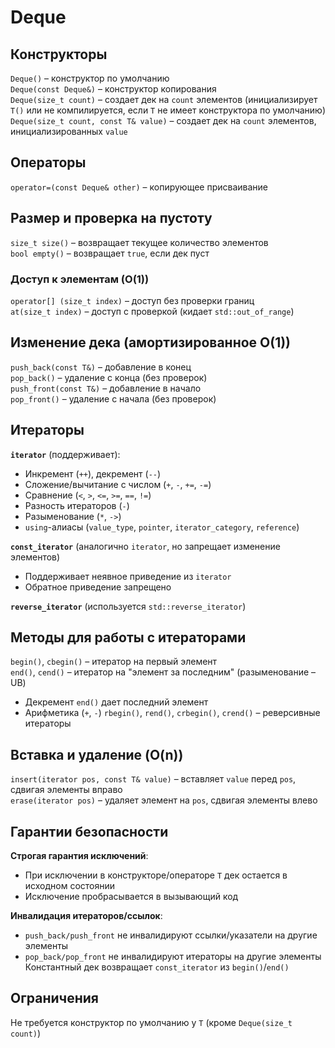 # Deque

## Конструкторы  
`Deque()` – конструктор по умолчанию  
`Deque(const Deque&)` – конструктор копирования  
`Deque(size_t count)` – создает дек на `count` элементов (инициализирует `T()` или не компилируется, если `T` не имеет конструктора по умолчанию)  
`Deque(size_t count, const T& value)` – создает дек на `count` элементов, инициализированных `value`   

## Операторы
`operator=(const Deque& other)` – копирующее присваивание  

## Размер и проверка на пустоту
`size_t size()` – возвращает текущее количество элементов  
`bool empty()` – возвращает `true`, если дек пуст  

### Доступ к элементам (O(1))
`operator[] (size_t index)` – доступ без проверки границ  
`at(size_t index)` – доступ с проверкой (кидает `std::out_of_range`)  

## Изменение дека (амортизированное O(1))
`push_back(const T&)` – добавление в конец  
`pop_back()` – удаление с конца (без проверок)  
`push_front(const T&)` – добавление в начало  
`pop_front()` – удаление с начала (без проверок)  

## Итераторы
**`iterator`** (поддерживает):  
   - Инкремент (`++`), декремент (`--`)  
   - Сложение/вычитание с числом (`+`, `-`, `+=`, `-=`)  
   - Сравнение (`<`, `>`, `<=`, `>=`, `==`, `!=`)  
   - Разность итераторов (`-`)  
   - Разыменование (`*`, `->`)  
   - `using`-алиасы (`value_type`, `pointer`, `iterator_category`, `reference`)  

**`const_iterator`** (аналогично `iterator`, но запрещает изменение элементов)  
   - Поддерживает неявное приведение из `iterator`  
   - Обратное приведение запрещено  

**`reverse_iterator`** (используется `std::reverse_iterator`)  

## Методы для работы с итераторами
`begin()`, `cbegin()` – итератор на первый элемент  
`end()`, `cend()` – итератор на "элемент за последним" (разыменование – UB)  
   - Декремент `end()` дает последний элемент  
   - Арифметика (`+`, `-`) 
`rbegin()`, `rend()`, `crbegin()`, `crend()` – реверсивные итераторы  

## Вставка и удаление (O(n))
`insert(iterator pos, const T& value)` – вставляет `value` перед `pos`, сдвигая элементы вправо  
`erase(iterator pos)` – удаляет элемент на `pos`, сдвигая элементы влево  

## Гарантии безопасности
**Строгая гарантия исключений**:  
   - При исключении в конструкторе/операторе `T` дек остается в исходном состоянии  
   - Исключение пробрасывается в вызывающий код  
   
**Инвалидация итераторов/ссылок**:  
   - `push_back/push_front` не инвалидируют ссылки/указатели на другие элементы  
   - `pop_back/pop_front` не инвалидируют итераторы на другие элементы  
Константный дек возвращает `const_iterator` из `begin()`/`end()`  

## Ограничения
Не требуется конструктор по умолчанию у `T` (кроме `Deque(size_t count)`)  